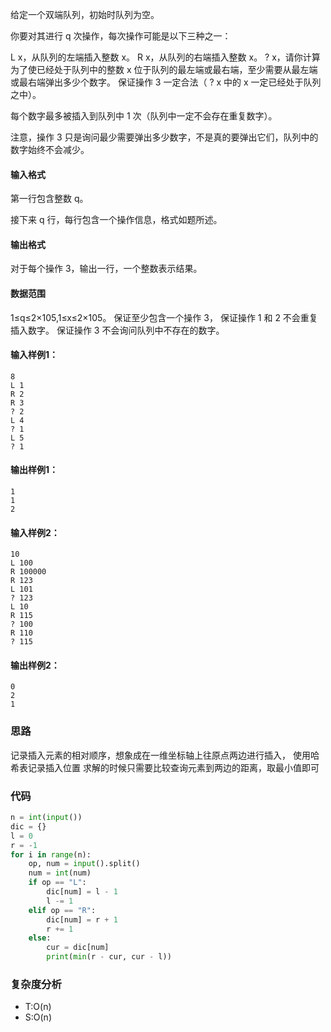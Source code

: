 给定一个双端队列，初始时队列为空。

你要对其进行 q 次操作，每次操作可能是以下三种之一：

L x，从队列的左端插入整数 x。
R x，从队列的右端插入整数 x。
? x，请你计算为了使已经处于队列中的整数 x 位于队列的最左端或最右端，至少需要从最左端或最右端弹出多少个数字。
保证操作 3 一定合法（ ? x 中的 x 一定已经处于队列之中）。

每个数字最多被插入到队列中 1 次（队列中一定不会存在重复数字）。

注意，操作 3 只是询问最少需要弹出多少数字，不是真的要弹出它们，队列中的数字始终不会减少。
<h4>输入格式</h4>
第一行包含整数 q。

接下来 q 行，每行包含一个操作信息，格式如题所述。
<h4>输出格式</h4>
对于每个操作 3，输出一行，一个整数表示结果。
<h4>数据范围</h4>
1≤q≤2×105,1≤x≤2×105。
保证至少包含一个操作 3，
保证操作 1 和 2 不会重复插入数字。
保证操作 3 不会询问队列中不存在的数字。
<h4>输入样例1：</h4>
<pre class="hljs"><code>8
L 1
R 2
R 3
? 2
L 4
? 1
L 5
? 1
</code></pre>

<h4>输出样例1：</h4>
<pre class="hljs"><code>1
1
2
</code></pre>

<h4>输入样例2：</h4>
<pre class="hljs"><code>10
L 100
R 100000
R 123
L 101
? 123
L 10
R 115
? 100
R 110
? 115
</code></pre>

<h4>输出样例2：</h4>
<pre class="hljs"><code>0
2
1
</code></pre>
                    </div>
                    
                    
### 思路
记录插入元素的相对顺序，想象成在一维坐标轴上往原点两边进行插入，
使用哈希表记录插入位置
求解的时候只需要比较查询元素到两边的距离，取最小值即可

### 代码
```python
n = int(input())
dic = {}
l = 0
r = -1
for i in range(n):
    op, num = input().split()
    num = int(num)
    if op == "L":
        dic[num] = l - 1
        l -= 1
    elif op == "R":
        dic[num] = r + 1
        r += 1
    else:
        cur = dic[num]
        print(min(r - cur, cur - l))
```
### 复杂度分析
- T:O(n)
- S:O(n)

